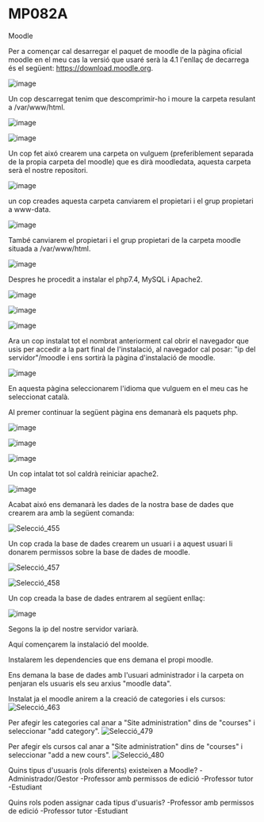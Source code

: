 # MP082A

Moodle

Per a començar cal desarregar el paquet de moodle de la pàgina oficial moodle en el meu cas la versió que usaré serà la 4.1 l'enllaç de decarrega és el següent: https://download.moodle.org.

![image](https://user-images.githubusercontent.com/118992579/205091573-5242b436-c29f-45df-adde-1f2ad87b1929.png)

Un cop descarregat tenim que descomprimir-ho i moure la carpeta resulant a /var/www/html.

![image](https://user-images.githubusercontent.com/118992579/205092112-886d425b-449c-4f95-9f61-6a99bca948f9.png)

![image](https://user-images.githubusercontent.com/118992579/205092248-4d72d667-c352-44dc-81cf-7762fc9288e1.png)

Un cop fet aixó crearem una carpeta on vulguem (preferiblement separada de la propia carpeta del moodle) que es dirà moodledata, aquesta carpeta serà el nostre repositori.

![image](https://user-images.githubusercontent.com/118992579/205092781-3c18f16a-6c62-4199-914d-5edf3f059db8.png)

un cop creades aquesta carpeta canviarem el propietari i el grup propietari a www-data.

![image](https://user-images.githubusercontent.com/118992579/205093418-d77670ec-2265-47b3-aa88-ceff995ebb7a.png)

També canviarem el propietari i el grup propietari de la carpeta moodle situada a /var/www/html.

![image](https://user-images.githubusercontent.com/118992579/205094184-7a3405e2-dce0-4c93-b289-64e827196a21.png)

Despres he procedit a instalar el php7.4, MySQL i Apache2.

![image](https://user-images.githubusercontent.com/118992579/205096924-15b7beee-a7bc-4a61-8209-4e00f21933cb.png)

![image](https://user-images.githubusercontent.com/118992579/205097277-6bce82ec-108b-4e55-a23c-2ac0a686281e.png)

![image](https://user-images.githubusercontent.com/118992579/205096469-ac1c7629-b575-46df-888f-ddc69dc59e83.png)

Ara un cop instalat tot el nombrat anteriorment cal obrir el navegador que usis per accedir a la part final de l'instalació, al navegador cal posar: "ip del servidor"/moodle i ens sortirà la pàgina d'instalació de moodle.

![image](https://user-images.githubusercontent.com/118992579/205099100-baff9fa1-5013-4d7b-ae00-e0172fb77673.png)

En aquesta pàgina seleccionarem l'idioma que vulguem en el meu cas he seleccionat català.

Al premer continuar la següent pàgina ens demanarà els paquets php.

![image](https://user-images.githubusercontent.com/118992579/205100064-fa7d04ba-f3aa-4730-b97f-6155d1aad184.png)

![image](https://user-images.githubusercontent.com/118992579/205100173-7b6fad8b-8eee-4085-aca0-868daba065a8.png)

![image](https://user-images.githubusercontent.com/118992579/205100241-4dc8f5b1-aa9f-4e76-b5d5-174154e14fde.png)

Un cop intalat tot sol caldrà reiniciar apache2.

![image](https://user-images.githubusercontent.com/118992579/205100394-7a8701c8-6ee4-481d-be1a-f7715fbb5a06.png)

Acabat aixó ens demanarà les dades de la nostra base de dades que crearem ara amb la següent comanda:

![Selecció_455](https://user-images.githubusercontent.com/118992579/212108117-509f4869-a61b-4911-8709-932b138dd938.png)

Un cop crada la base de dades crearem un usuari i a aquest usuari li donarem permissos sobre la base de dades de moodle.

![Selecció_457](https://user-images.githubusercontent.com/118992579/212108469-fe22a7c8-af12-49b7-900e-5df4248a78f3.png)

![Selecció_458](https://user-images.githubusercontent.com/118992579/212108494-997f01f6-1ebc-4e65-971b-8dcd1f2029b3.png)

Un cop creada la base de dades entrarem al següent enllaç:

![image](https://user-images.githubusercontent.com/118992579/213024820-dde145d2-4779-4bee-9065-503ed9d7c02c.png)

Segons la ip del nostre servidor variarà.

Aquí començarem la instalació del moolde.

Instalarem les dependencies que ens demana el propi moodle.

Ens demana la base de dades amb l'usuari administrador i la carpeta on penjaran els usuaris els seu arxius "moodle data".

Instalat ja el moodle anirem a la creació de categories i els cursos:
![Selecció_463](https://user-images.githubusercontent.com/118992579/213025903-35b2627d-6b0d-4c45-aab6-4a17d1908e57.png)

Per afegir les categories cal anar a "Site administration" dins de "courses" i seleccionar "add category".
![Selecció_479](https://user-images.githubusercontent.com/118992579/213026671-235fe209-3cb8-408f-a0a8-65664bc037ce.png)

Per afegir els cursos cal anar a "Site administration" dins de "courses" i seleccionar "add a new cours".
![Selecció_480](https://user-images.githubusercontent.com/118992579/213026871-8dbf597b-8e64-45ea-b425-a3af07de433f.png)

Quins tipus d'usuaris (rols diferents) existeixen a Moodle?
-Administrador/Gestor
-Professor  amb permissos de edició
-Professor tutor
-Estudiant

Quins rols poden assignar cada tipus d'usuaris?
-Professor  amb permissos de edició
-Professor tutor
-Estudiant
